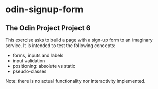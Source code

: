 # odin-signup-form
## The Odin Project Project 6
This exercise asks to build a page with a sign-up form to an imaginary service. It is intended to test the following concepts:
* forms, inputs and labels
* input validation
* positioning: absolute vs static
* pseudo-classes

Note: there is no actual functionality nor interactivity implemented.